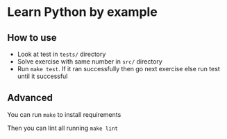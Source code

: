 # Learn Python by example

## How to use

-   Look at test in `tests/` directory
-   Solve exercise with same number in `src/` directory
-   Run `make test`. If it ran successfully then go next exercise else run test until it successful

## Advanced

You can run `make` to install requirements

Then you can lint all running `make lint`
